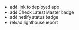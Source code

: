 * add link to deployed app
* add Check Latest Master badge
* add netlify status badge
* reload lighthouse report
